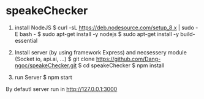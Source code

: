 # speakeChecker

1) install NodeJS
 $ curl -sL https://deb.nodesource.com/setup_8.x | sudo -E bash -
 $ sudo apt-get install -y nodejs
 $ sudo apt-get install -y build-essential
 
2) Install server (by using framework Express) and necsessery module (Socket io, api.ai, ...)
 $ git clone https://github.com/Dang-ngoc/speakeChecker.git
 $ cd speakeChecker
 $ npm install
 
3) run Server
 $ npm start
 
 
  By defautl server run in 
    http://127.0.0.1:3000
